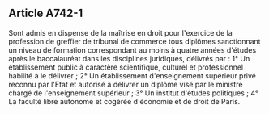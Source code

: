 Article A742-1
----
Sont admis en dispense de la maîtrise en droit pour l'exercice de la profession
de greffier de tribunal de commerce tous diplômes sanctionnant un niveau de
formation correspondant au moins à quatre années d'études après le baccalauréat
dans les disciplines juridiques, délivrés par : 1° Un établissement public à
caractère scientifique, culturel et professionnel habilité à le délivrer ; 2° Un
établissement d'enseignement supérieur privé reconnu par l'Etat et autorisé à
délivrer un diplôme visé par le ministre chargé de l'enseignement supérieur ; 3°
Un institut d'études politiques ; 4° La faculté libre autonome et cogérée
d'économie et de droit de Paris.
